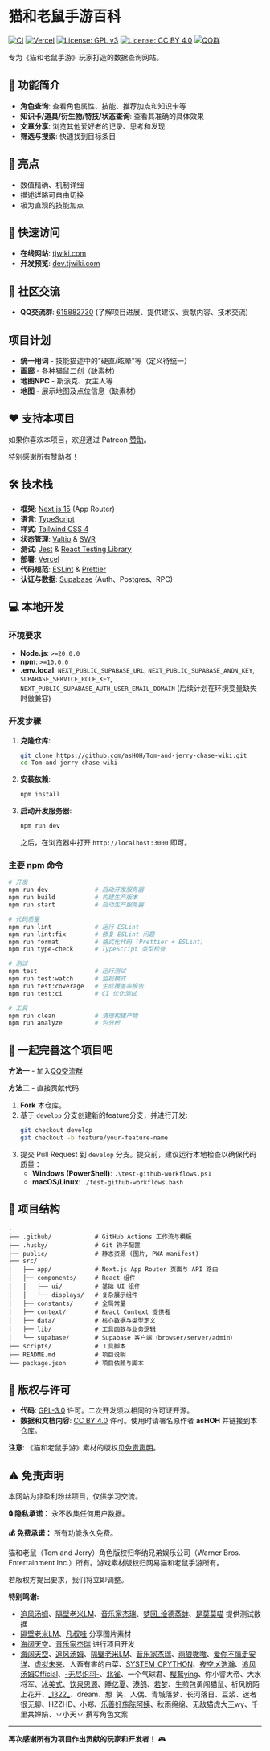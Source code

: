 # 猫和老鼠手游百科

[![CI](https://github.com/asHOH/Tom-and-jerry-chase-wiki/actions/workflows/ci.yml/badge.svg)](https://github.com/asHOH/Tom-and-jerry-chase-wiki/actions/workflows/ci.yml)
[![Vercel](https://img.shields.io/badge/Deploy-Vercel-black?logo=vercel&logoColor=white)](https://tjwiki.com)
[![License: GPL v3](https://img.shields.io/badge/License-GPLv3-blue.svg)](https://www.gnu.org/licenses/gpl-3.0)
[![License: CC BY 4.0](https://img.shields.io/badge/License-CC%20BY%204.0-lightgrey.svg)](https://creativecommons.org/licenses/by/4.0/)
[![QQ群](https://img.shields.io/badge/QQ群-615882730-brightgreen?logo=tencentqq&logoColor=white)](https://qun.qq.com/universal-share/share?ac=1&authKey=%2BgPPblp3JfnQP2o3BI5PO1NmwvsNciCCaVCtSI9T6RAbv6yV2QHzzjz6gwY%2Bva9U&busi_data=eyJncm91cENvZGUiOiI2MTU4ODI3MzAiLCJ0b2tlbiI6Ijg3Ym9kMk9HTUVFTnJSU25GU2JCdWJoNEwxNGNOUlhWMGgvK3lMTWRGdy80Z0FnaUd4Yy9LYkZsYUJ5ZStTbUgiLCJ1aW4iOiIyOTAxODMzMjI1In0%3D&data=0yzCZAnaW0ZOxf01YibLkPBLkN17DRX2fS1NGi5Nndx2Qq2DMFDdWr1pxH3J8F9RefUGjWh_Zel5Rfjy-dPZ2A&svctype=4&tempid=h5_group_info)

专为《猫和老鼠手游》玩家打造的数据查询网站。

## 📱 功能简介

- **角色查询**: 查看角色属性、技能、推荐加点和知识卡等
- **知识卡/道具/衍生物/特技/状态查询**: 查看其准确的具体效果
- **文章分享**: 浏览其他爱好者的记录、思考和发现
- **筛选与搜索**: 快速找到目标条目

## 🌟 亮点

- 数值精确、机制详细
- 描述详略可自由切换
- 极为直观的技能加点

## 🚀 快速访问

- **在线网站**: [tjwiki.com](https://tjwiki.com)
- **开发预览**: [dev.tjwiki.com](https://dev.tjwiki.com)

## 💬 社区交流

- **QQ交流群**: [615882730](https://qun.qq.com/universal-share/share?ac=1&authKey=%2BgPPblp3JfnQP2o3BI5PO1NmwvsNciCCaVCtSI9T6RAbv6yV2QHzzjz6gwY%2Bva9U&busi_data=eyJncm91cENvZGUiOiI2MTU4ODI3MzAiLCJ0b2tlbiI6Ijg3Ym9kMk9HTUVFTnJSU25GU2JCdWJoNEwxNGNOUlhWMGgvK3lMTWRGdy80Z0FnaUd4Yy9LYkZsYUJ5ZStTbUgiLCJ1aW4iOiIyOTAxODMzMjI1In0%3D&data=0yzCZAnaW0ZOxf01YibLkPBLkN17DRX2fS1NGi5Nndx2Qq2DMFDdWr1pxH3J8F9RefUGjWh_Zel5Rfjy-dPZ2A&svctype=4&tempid=h5_group_info) (了解项目进展、提供建议、贡献内容、技术交流)

## 项目计划

- **统一用词** - 技能描述中的“硬直/眩晕”等（定义待统一）
- **画廊** - 各种猫鼠二创（缺素材）
- **地图NPC** - 斯派克、女主人等
- **地图** - 展示地图及点位信息（缺素材）

## ❤️ 支持本项目

如果你喜欢本项目，欢迎通过 Patreon [赞助](https://patreon.com/asHOH)。

特别感谢所有[赞助者](SPONSORS.md)！

## 🛠️ 技术栈

- **框架**: [Next.js 15](https://nextjs.org/) (App Router)
- **语言**: [TypeScript](https://www.typescriptlang.org/)
- **样式**: [Tailwind CSS 4](https://tailwindcss.com/)
- **状态管理**: [Valtio](https://valtio.pmnd.rs/) & [SWR](https://swr.vercel.app/)
- **测试**: [Jest](https://jestjs.io/) & [React Testing Library](https://testing-library.com/)
- **部署**: [Vercel](https://vercel.com/)
- **代码规范**: [ESLint](https://eslint.org/) & [Prettier](https://prettier.io/)
- **认证与数据**: [Supabase](https://supabase.com/) (Auth、Postgres、RPC)

## 💻 本地开发

### 环境要求

- **Node.js**: `>=20.0.0`
- **npm**: `>=10.0.0`
- **.env.local**: `NEXT_PUBLIC_SUPABASE_URL`, `NEXT_PUBLIC_SUPABASE_ANON_KEY`, `SUPABASE_SERVICE_ROLE_KEY`, `NEXT_PUBLIC_SUPABASE_AUTH_USER_EMAIL_DOMAIN` (后续计划在环境变量缺失时做兼容)

### 开发步骤

1.  **克隆仓库**:

    ```bash
    git clone https://github.com/asHOH/Tom-and-jerry-chase-wiki.git
    cd Tom-and-jerry-chase-wiki
    ```

2.  **安装依赖**:

    ```bash
    npm install
    ```

3.  **启动开发服务器**:
    ```bash
    npm run dev
    ```
    之后，在浏览器中打开 `http://localhost:3000` 即可。

### 主要 npm 命令

```bash
# 开发
npm run dev             # 启动开发服务器
npm run build           # 构建生产版本
npm run start           # 启动生产服务器

# 代码质量
npm run lint            # 运行 ESLint
npm run lint:fix        # 修复 ESLint 问题
npm run format          # 格式化代码 (Prettier + ESLint)
npm run type-check      # TypeScript 类型检查

# 测试
npm test                # 运行测试
npm run test:watch      # 监视模式
npm run test:coverage   # 生成覆盖率报告
npm run test:ci         # CI 优化测试

# 工具
npm run clean           # 清理构建产物
npm run analyze         # 包分析
```

## 🤝 一起完善这个项目吧

**方法一** - 加入[QQ交流群](#-社区交流)

**方法二** - 直接贡献代码

1.  **Fork** 本仓库。
2.  基于 `develop` 分支创建新的feature分支，并进行开发:
    ```bash
    git checkout develop
    git checkout -b feature/your-feature-name
    ```
3.  提交 Pull Request 到 `develop` 分支。提交前，建议运行本地检查以确保代码质量：
    - **Windows (PowerShell)**: `.\test-github-workflows.ps1`
    - **macOS/Linux**: `./test-github-workflows.bash`

## 📁 项目结构

```
.
├── .github/            # GitHub Actions 工作流与模板
├── .husky/             # Git 钩子配置
├── public/             # 静态资源 (图片, PWA manifest)
├── src/
│   ├── app/            # Next.js App Router 页面与 API 路由
│   ├── components/     # React 组件
│   │   ├── ui/         # 基础 UI 组件
│   │   └── displays/   # 复杂展示组件
│   ├── constants/      # 全局常量
│   ├── context/        # React Context 提供者
│   ├── data/           # 核心数据与类型定义
│   ├── lib/            # 工具函数与业务逻辑
│   └── supabase/       # Supabase 客户端（browser/server/admin）
├── scripts/            # 工具脚本
├── README.md           # 项目说明
└── package.json        # 项目依赖与脚本
```

## 📄 版权与许可

- **代码**: [GPL-3.0](./LICENSE-GPL) 许可。二次开发须以相同的许可证开源。
- **数据和文档内容**: [CC BY 4.0](./LICENSE-CC-BY) 许可。使用时请署名原作者 **asHOH** 并链接到本仓库。

**注意**: 《猫和老鼠手游》素材的版权见[免责声明](#️-免责声明)。

## ⚠️ 免责声明

本网站为非盈利粉丝项目，仅供学习交流。

**🔒 隐私承诺：** 永不收集任何用户数据。

**💰 免费承诺：** 所有功能永久免费。

猫和老鼠（Tom and Jerry）角色版权归华纳兄弟娱乐公司（Warner Bros. Entertainment Inc.）所有。游戏素材版权归网易猫和老鼠手游所有。

若版权方提出要求，我们将立即调整。

**特别鸣谢:**

<!-- prettier-ignore -->
- [追风汤姆](https://space.bilibili.com/3493135485241940)、[隔壁老米LM](https://space.bilibili.com/3493090618771682)、[音乐家杰瑞](https://github.com/ConductorJerry)、[梦回\_淦德蒸蚌](https://space.bilibili.com/1193776217)、[是莫莫喵](https://space.bilibili.com/443541296) 提供测试数据
- [隔壁老米LM](https://space.bilibili.com/3493090618771682)、[凡叔哇](https://space.bilibili.com/273122087) 分享图片素材
- [海阔天空](https://github.com/3swordman)、[音乐家杰瑞](https://github.com/ConductorJerry) 进行项目开发
- [海阔天空](https://github.com/3swordman)、[追风汤姆](https://space.bilibili.com/3493135485241940)、[隔壁老米LM](https://space.bilibili.com/3493090618771682)、[音乐家杰瑞](https://github.com/ConductorJerry)、[雨狼嗷嗷](https://space.bilibili.com/3546721078479411)、[爱你不慎走安详](https://space.bilibili.com/3493083362625926)、[虚拟未来](https://space.bilibili.com/489570540)、人畜有害的白菜、[SYSTEM\_CPYTHON](https://space.bilibili.com/2060407817)、[夜空乄浩瀚](https://space.bilibili.com/3546658333788386)、[追风汤姆Official](https://space.bilibili.com/1060009579)、[-无尽炽羽-](https://space.bilibili.com/3493104889891012)、[北雀](https://space.bilibili.com/510324311)、一个气球君、[樱鹜ying](https://space.bilibili.com/1441596139)、你小睿大帝、大水将军、[冰美式](https://space.bilibili.com/439320147)、[饮泉思源](https://zh.moegirl.org.cn/User:Yqsychzs)、[睡亿夏](https://space.bilibili.com/1350743315)、[港鸽](https://space.bilibili.com/431678062)、[若梦](https://space.bilibili.com/3537122405386648)、生煎包勇闯猫鼠、祈风盼陌上花开、[\_1322\_](https://space.bilibili.com/508985250)、dream、想&nbsp;&nbsp;笑、人偶、青城落梦、长河落日、豆浆、迷者很无聊、HZZHD、小郑、[乐善好施陈阿姨](https://space.bilibili.com/418408689)、秋雨绵绵、无敌猫虎大王wy、千里共婵娟、丷小天丷 撰写角色文案

---

**再次感谢所有为项目作出贡献的玩家和开发者！** 🎮

